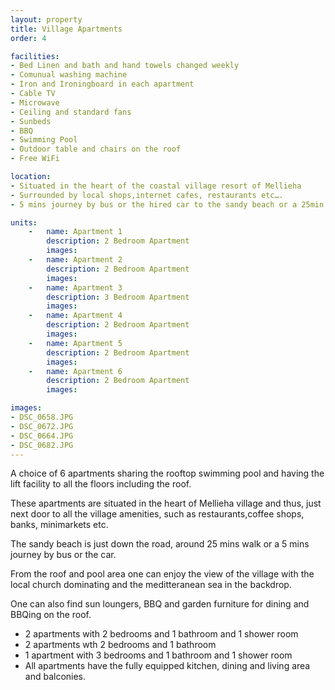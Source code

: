 ```yaml
---
layout: property
title: Village Apartments
order: 4

facilities:
- Bed Linen and bath and hand towels changed weekly
- Comunual washing machine
- Iron and Ironingboard in each apartment
- Cable TV
- Microwave
- Ceiling and standard fans
- Sunbeds 
- BBQ
- Swimming Pool
- Outdoor table and chairs on the roof
- Free WiFi

location:
- Situated in the heart of the coastal village resort of Mellieha
- Surrounded by local shops,internet cafes, restaurants etc….
- 5 mins journey by bus or the hired car to the sandy beach or a 25min walk.

units:
    -   name: Apartment 1
        description: 2 Bedroom Apartment
        images:
    -   name: Apartment 2
        description: 2 Bedroom Apartment
        images:
    -   name: Apartment 3
        description: 3 Bedroom Apartment
        images:
    -   name: Apartment 4
        description: 2 Bedroom Apartment
        images:
    -   name: Apartment 5
        description: 2 Bedroom Apartment
        images:
    -   name: Apartment 6
        description: 2 Bedroom Apartment
        images:

images:
- DSC_0658.JPG
- DSC_0672.JPG
- DSC_0664.JPG
- DSC_0682.JPG
---
```


A choice of 6 apartments sharing the rooftop swimming pool and having the lift facility to all the floors including the roof.

These apartments are situated in the heart of Mellieha village and thus, just next door to all the village amenities, such as restaurants,coffee shops, banks, minimarkets etc.

The sandy beach is just down the road, around 25 mins walk or a 5 mins journey by bus or the car.

From the roof and pool area one can enjoy the view of the village with the local church dominating and the meditteranean sea in the backdrop.

One can also find sun loungers, BBQ and garden furniture for dining and BBQing on the roof. 

- 2 apartments with 2 bedrooms and 1 bathroom and 1 shower room
- 2 apartments wth 2 bedrooms and 1 bathroom  
- 1 apartment with 3 bedrooms and 1 bathroom and 1 shower room
- All apartments have the fully equipped kitchen, dining and living area and balconies.
